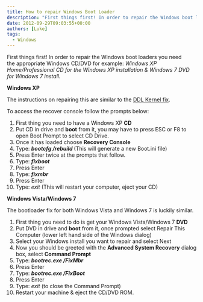 ```yaml
---
title: How to repair Windows Boot Loader
description: "First things first! In order to repair the Windows boot loaders you need the appropriate Windows CD/DVD for example: Windows XP Home/Professional CD for..."
date: 2012-09-29T09:03:55+00:00
authors: [Luke]
tags:
  - Windows
---
```

First things first! In order to repair the Windows boot loaders you need the appropriate Windows CD/DVD for example: _Windows XP Home/Professional CD for the Windows XP installation & Windows 7 DVD for Windows 7 install._

**Windows XP**

The instructions on repairing this are similar to the [DDL Kernel fix](http://http://luke.geek.nz//load-needed-dlls-for-kernel/ "Load needed DLLs for Kernel").

To access the recover console follow the prompts below:

<ol start="1">
  <li>
    First thing you need to have a Windows XP <strong>CD</strong>
  </li>
  <li>
    Put CD in drive and <strong>boot</strong> from it, you may have to press ESC or F8 to open Boot Prompt to select CD Drive.
  </li>
  <li>
    Once it has loaded choose <strong>Recovery Console</strong>
  </li>
  <li>
    Type: <strong><em>bootcfg /rebuild </em></strong>(This will generate a new Boot.ini file)
  </li>
  <li>
    Press Enter twice at the prompts that follow.
  </li>
  <li>
    Type: <strong><em>fixboot</em></strong>
  </li>
  <li>
    Press Enter
  </li>
  <li>
    Type: <strong><em>fixmbr</em></strong>
  </li>
  <li>
    Press Enter
  </li>
  <li>
    Type: <em>exit </em>(This will restart your computer, eject your CD)
  </li>
</ol>

**Windows Vista/Windows 7**

The bootloader fix for both Windows Vista and Windows 7 is luckily similar.

<ol start="1">
  <li>
    First thing you need to do is get your Windows Vista/Windows 7 <strong>DVD</strong>
  </li>
  <li>
    Put DVD in drive and <strong>boot</strong> from it, once prompted select Repair This Computer (lower left hand side of the Windows dialog)
  </li>
  <li>
    Select your Windows install you want to repair and select Next
  </li>
  <li>
    Now you should be greeted with the <strong>Advanced System Recovery</strong> dialog box, select <strong>Command Prompt</strong>
  </li>
  <li>
    Type: <strong><em>bootrec.exe /FixMbr</em></strong>
  </li>
  <li>
    Press Enter
  </li>
  <li>
    Type: <strong><em>bootrec.exe /FixBoot</em></strong>
  </li>
  <li>
    Press Enter
  </li>
  <li>
    Type: <em>exit </em>(to close the Command Prompt)
  </li>
  <li>
    Restart your machine & eject the CD/DVD ROM.
  </li>
</ol>